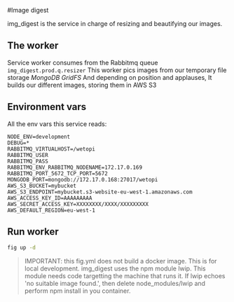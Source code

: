 #Image digest

img_digest is the service in charge of resizing and beautifying our images.

## The worker

Service worker consumes from the Rabbitmq queue `img_digest.prod.q.resizer`
This worker pics images from our temporary file storage *MongoDB GridFS*
And depending on position and applauses, It builds our different images, storing them in AWS S3

## Environment vars

All the env vars this service reads:

```
NODE_ENV=development
DEBUG=*
RABBITMQ_VIRTUALHOST=/wetopi
RABBITMQ_USER
RABBITMQ_PASS
RABBITMQ_ENV_RABBITMQ_NODENAME=172.17.0.169
RABBITMQ_PORT_5672_TCP_PORT=5672
MONGODB_PORT=mongodb://172.17.0.168:27017/wetopi
AWS_S3_BUCKET=mybucket
AWS_S3_ENDPOINT=mybucket.s3-website-eu-west-1.amazonaws.com
AWS_ACCESS_KEY_ID=AAAAAAAAA
AWS_SECRET_ACCESS_KEY=XXXXXXXX/XXXX/XXXXXXXXX
AWS_DEFAULT_REGION=eu-west-1
```

## Run worker

```bash
fig up -d
```

> IMPORTANT: this fig.yml does not build a docker image. This is for local development.
> img_digest uses the npm module lwip. This module needs code targetting the machine that runs it. If lwip echoes 'no suitable image found.', then delete node_modules/lwip and perform npm install in you container.